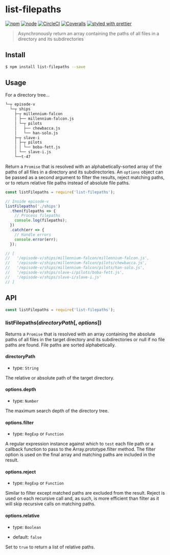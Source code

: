 # list-filepaths

[![npm](https://img.shields.io/npm/v/list-filepaths.svg?style=flat-square)]()
[![node](https://img.shields.io/node/v/list-filepaths.svg?style=flat-square)]()
[![CircleCI](https://img.shields.io/circleci/project/github/bcmarinacci/list-filepaths.svg?style=flat-square)]()
[![Coveralls](https://img.shields.io/coveralls/bcmarinacci/list-filepaths.svg?style=flat-square)]()
[![styled with prettier](https://img.shields.io/badge/styled_with-prettier-ff69b4.svg?style=flat-square)](https://github.com/prettier/prettier)

> Asynchronously return an array containing the paths of all files in a directory and its subdirectories


## Install

```bash
$ npm install list-filepaths --save
```

## Usage

For a directory tree...

```bash
└─┬ episode-v
  └─┬ ships
    ├─┬ millennium-falcon
    │ ├── millennium-falcon.js
    │ └─┬ pilots
    │   ├── chewbacca.js
    │   └── han-solo.js
    ├─┬ slave-i
    │ ├─┬ pilots
    │ │ └── boba-fett.js
    │ └── slave-i.js
    └──t-47
```

Return a `Promise` that is resolved with an alphabetically-sorted array of the paths of all files in a directory and its subdirectories. An `options` object can be passed as a second argument to filter the results, reject matching paths, or to return relative file paths instead of absolute file paths.

```javascript
const listFilepaths = require('list-filepaths');

// Inside episode-v
listFilepaths('./ships')
  .then(filepaths => {
    // Process filepaths
    console.log(filepaths);
  })
  .catch(err => {
    // Handle errors
    console.error(err);
  });

// [
//   '/episode-v/ships/millennium-falcon/millennium-falcon.js',
//   '/episode-v/ships/millennium-falcon/pilots/chewbacca.js',
//   '/episode-v/ships/millennium-falcon/pilots/han-solo.js',
//   '/episode-v/ships/slave-i/pilots/boba-fett.js',
//   '/episode-v/ships/slave-i/slave-i.js'
// ]
```

## API

```javascript
const listFilepaths = require('list-filepaths');
```

### listFilepaths(_directoryPath_[, _options_])

Returns a `Promise` that is resolved with an array containing the absolute paths of all files in the target directory and its subdirectories or null if no file paths are found. File paths are sorted alphabetically.

#### directoryPath

- type: `String`

The relative or absolute path of the target directory.

#### options.depth

- type: `Number`

The maximum search depth of the directory tree.

#### options.filter

- type: `RegExp` or `Function`

A regular expression instance against which to `test` each file path or a callback function to pass to the Array.prototype.filter method. The filter option is used on the final array and matching paths are included in the result.

#### options.reject

- type: `RegExp` or `Function`

Similar to filter except matched paths are excluded from the result. Reject is used on each recursive call and, as such, is more efficient than filter as it will skip recursive calls on matching paths.

#### options.relative

- type: `Boolean`

- default: `false`

Set to `true` to return a list of relative paths.
